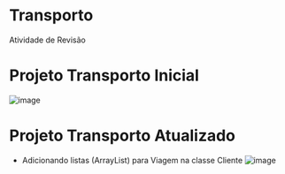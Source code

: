 # Transporto
Atividade de Revisão

# Projeto Transporto Inicial 
![image](https://user-images.githubusercontent.com/91507393/228080206-af022d1d-e61f-425d-91d7-10fc205fed7e.png)

# Projeto Transporto Atualizado 
* Adicionando listas (ArrayList) para Viagem na classe Cliente
![image](https://user-images.githubusercontent.com/91507393/228092661-bf6ca46f-2fed-49ca-bf78-6972c4537bd2.png)


